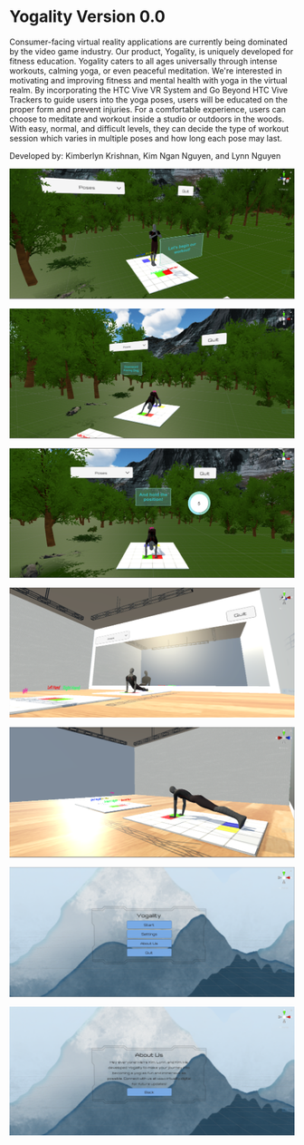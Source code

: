 # Yogality Version 0.0
Consumer-facing virtual reality applications are currently being dominated by the video game industry. Our product, Yogality, is uniquely developed for fitness education. Yogality caters to all ages universally through intense workouts, calming yoga, or even peaceful meditation. We're interested in motivating and improving fitness and mental health with yoga in the virtual realm. By incorporating the HTC Vive VR System and Go Beyond HTC Vive Trackers to guide users into the yoga poses, users will be educated on the proper form and prevent injuries. For a comfortable experience, users can choose to meditate and workout inside a studio or outdoors in the woods. With easy, normal, and difficult levels, they can decide the type of workout session which varies in multiple poses and how long each pose may last.

Developed by: Kimberlyn Krishnan, Kim Ngan Nguyen, and Lynn Nguyen

![](images/NatureLetsBegin.PNG)

![](images/DownwardFacingDog.PNG)

![](images/NatureHoldthePosition.PNG)

![](images/StudioUpwardFacingDog.PNG)

![](images/StudioPlank.PNG)

![](images/StartMenu.PNG)

![](images/AboutUs.PNG)
